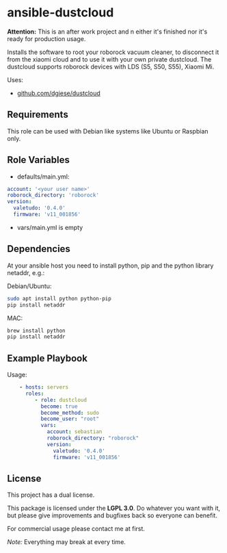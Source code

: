 ansible-dustcloud
=================

**Attention:** This is an after work project and n
either it's finished nor it's ready for production usage.

Installs the software to root your roborock vacuum cleaner, to disconnect 
it from the xiaomi cloud and to use it with your own private dustcloud. 
The dustcloud supports roborock devices with LDS (S5, S50, S55), Xiaomi Mi.

Uses:
- [github.com/dgiese/dustcloud](https://github.com/dgiese/dustcloud)

Requirements
------------

This role can be used with Debian like systems like Ubuntu or Raspbian only.

Role Variables
--------------

- defaults/main.yml: 

```yml
account: '<your user name>'
roborock_directory: 'roborock'
version:
  valetudo: '0.4.0'
  firmware: 'v11_001856'
```

- vars/main.yml is empty

Dependencies
------------

At your ansible host you need to install python, pip and the python library netaddr, e.g.:

Debian/Ubuntu:

```bash
sudo apt install python python-pip
pip install netaddr
```

MAC:

```bash
brew install python
pip install netaddr
```

Example Playbook
----------------

Usage:

```yml
    - hosts: servers
      roles:
         - role: dustcloud
           become: true
           become_method: sudo
           become_user: "root"
           vars:
             account: sebastian
             roborock_directory: "roborock"
             version:
               valetudo: '0.4.0'
               firmware: 'v11_001856'
```

License
-------

This project has a dual license.

This package is licensed under
the **LGPL 3.0**. Do whatever you want with it, 
but please give improvements and bugfixes back so everyone can benefit.

For commercial usage please contact me at first.

*Note:* Everything may break at every time.
